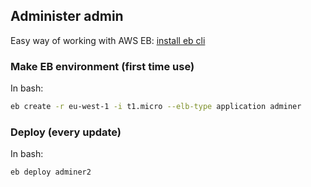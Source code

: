 ## Administer admin
Easy way of working with AWS EB: [install eb cli](https://github.com/aws/aws-elastic-beanstalk-cli-setup)

### Make EB environment (first time use)
In bash:
```bash
eb create -r eu-west-1 -i t1.micro --elb-type application adminer
```

### Deploy (every update)
In bash:
```bash
eb deploy adminer2
```
